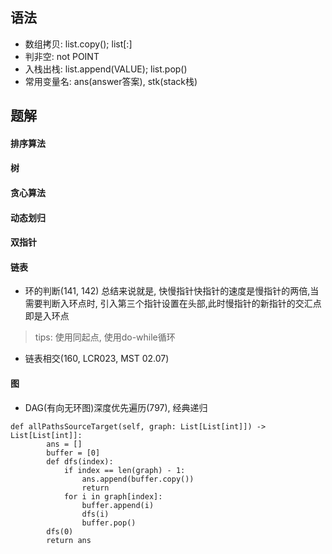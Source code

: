 
## 语法
* 数组拷贝: list.copy(); list[:]
* 判非空: not POINT
* 入栈出栈: list.append(VALUE); list.pop()
* 常用变量名: ans(answer答案), stk(stack栈)


## 题解
#### 排序算法

#### 树

#### 贪心算法

#### 动态划归

#### 双指针

#### 链表
* 环的判断(141, 142)
总结来说就是, 快慢指针快指针的速度是慢指针的两倍,当需要判断入环点时, 引入第三个指针设置在头部,此时慢指针的新指针的交汇点即是入环点
> tips: 使用同起点, 使用do-while循环
* 链表相交(160, LCR023, MST 02.07)

#### 图
* DAG(有向无环图)深度优先遍历(797), 经典递归
```python3
def allPathsSourceTarget(self, graph: List[List[int]]) -> List[List[int]]:
        ans = []
        buffer = [0]
        def dfs(index):
            if index == len(graph) - 1:
                ans.append(buffer.copy())
                return
            for i in graph[index]:
                buffer.append(i)
                dfs(i)
                buffer.pop()
        dfs(0)
        return ans
```
